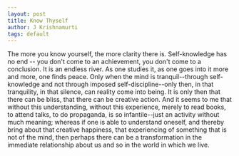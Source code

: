 ```yaml
---
layout: post
title: Know Thyself
author: J Krishnamurti
tags: default
--- 
```

The more you know yourself, the more clarity there is. Self-knowledge has no end -- you don't come to an achievement, you don't come to a conclusion. It is an endless river. As one studies it, as one goes into it more and more, one finds peace. Only when the mind is tranquil--through self-knowledge and not through imposed self-discipline--only then, in that tranquility, in that silence, can reality come into being. It is only then that there can be bliss, that there can be creative action. And it seems to me that without this understanding, without this experience, merely to read books, to attend talks, to do propaganda, is so infantile--just an activity without much meaning; whereas if one is able to understand oneself, and thereby bring about that creative happiness, that experiencing of something that is not of the mind, then perhaps there can be a transformation in the immediate relationship about us and so in the world in which we live.